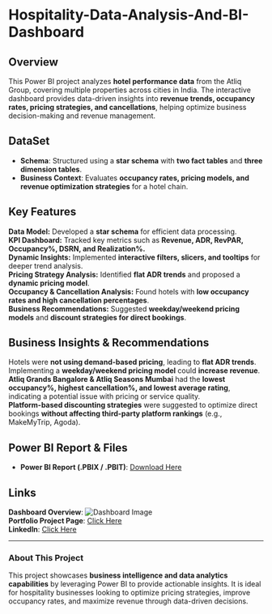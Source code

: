 # Hospitality-Data-Analysis-And-BI-Dashboard
## **Overview**
This Power BI project analyzes **hotel performance data** from the Atliq Group, covering multiple properties across cities in India. The interactive dashboard provides data-driven insights into **revenue trends, occupancy rates, pricing strategies, and cancellations**, helping optimize business decision-making and revenue management.

## **DataSet**
- **Schema**: Structured using a **star schema** with **two fact tables** and **three dimension tables**.
- **Business Context**: Evaluates **occupancy rates, pricing models, and revenue optimization strategies** for a hotel chain.

## **Key Features**
 **Data Model:** Developed a **star schema** for efficient data processing.  
 **KPI Dashboard:** Tracked key metrics such as **Revenue, ADR, RevPAR, Occupancy%, DSRN, and Realization%.**  
 **Dynamic Insights:** Implemented **interactive filters, slicers, and tooltips** for deeper trend analysis.  
 **Pricing Strategy Analysis:** Identified **flat ADR trends** and proposed a **dynamic pricing model**.  
 **Occupancy & Cancellation Analysis:** Found hotels with **low occupancy rates and high cancellation percentages**.  
 **Business Recommendations:** Suggested **weekday/weekend pricing models** and **discount strategies for direct bookings**.  

## **Business Insights & Recommendations**
 Hotels were **not using demand-based pricing**, leading to **flat ADR trends**.  
 Implementing a **weekday/weekend pricing model** could **increase revenue**.  
 **Atliq Grands Bangalore & Atliq Seasons Mumbai** had the **lowest occupancy%, highest cancellation%, and lowest average rating**, indicating a potential issue with 
  pricing or service quality.  
 **Platform-based discounting strategies** were suggested to optimize direct bookings **without affecting third-party platform rankings** (e.g., MakeMyTrip, Agoda).

## **Power BI Report & Files**
- **Power BI Report (.PBIX / .PBIT)**: [Download Here](https://drive.google.com/drive/folders/19DvArths-RAZNM-H2pLkZZZdUdHjVV6C?usp=sharing)   

## **Links**
 **Dashboard Overview**: ![Dashboard Image](link_here)    
 **Portfolio Project Page**: [Click Here]([portfolio_link](https://s1nen.github.io/Portfolio-Website/))  
 **LinkedIn**: [Click Here]([linkedin_link](https://www.linkedin.com/in/mohammedsinanak/))  

---
### **About This Project**
This project showcases **business intelligence and data analytics capabilities** by leveraging Power BI to provide actionable insights. It is ideal for hospitality businesses looking to optimize pricing strategies, improve occupancy rates, and maximize revenue through data-driven decisions.
